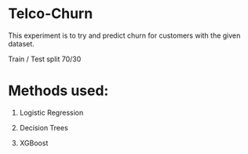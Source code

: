 # Telco-Churn

This experiment is to try and predict churn for customers with the given dataset.

Train / Test split 70/30

# Methods used:

1) Logistic Regression

2) Decision Trees

3) XGBoost
